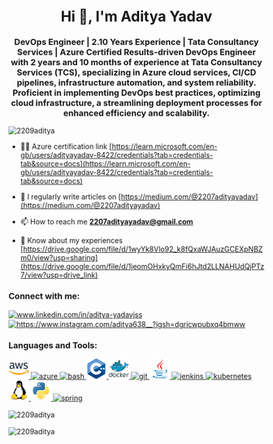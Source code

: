 <h1 align="center">Hi 👋, I'm Aditya Yadav</h1>
<h3 align="center">DevOps Engineer | 2.10 Years Experience | Tata Consultancy Services | Azure Certified Results-driven DevOps Engineer with 2 years and 10 months of experience at Tata Consultancy Services (TCS), specializing in Azure cloud services, CI/CD pipelines, infrastructure automation, and system reliability. Proficient in implementing DevOps best practices, optimizing cloud infrastructure, a streamlining deployment processes for enhanced efficiency and scalability.</h3>

<p align="left"> <img src="https://komarev.com/ghpvc/?username=2209aditya&label=Profile%20views&color=0e75b6&style=flat" alt="2209aditya" /> </p>

- 👨‍💻 Azure certification link [https://learn.microsoft.com/en-gb/users/adityayadav-8422/credentials?tab=credentials-tab&source=docs](https://learn.microsoft.com/en-gb/users/adityayadav-8422/credentials?tab=credentials-tab&source=docs)

- 📝 I regularly write articles on [https://medium.com/@2207adityayadav](https://medium.com/@2207adityayadav)

- 📫 How to reach me **2207adityayadav@gmail.com**

- 📄 Know about my experiences [https://drive.google.com/file/d/1wyYk8Vlo92_k8fQxaWJAuzGCEXpNBZm0/view?usp=sharing](https://drive.google.com/file/d/1jeomOHxkyQmFi6hJtd2LLNAHUdQjPTz7/view?usp=drive_link)

<h3 align="left">Connect with me:</h3>
<p align="left">
<a href="https://linkedin.com/in/www.linkedin.com/in/aditya-yadavjss" target="blank"><img align="center" src="https://raw.githubusercontent.com/rahuldkjain/github-profile-readme-generator/master/src/images/icons/Social/linked-in-alt.svg" alt="www.linkedin.com/in/aditya-yadavjss" height="30" width="40" /></a>
<a href="https://instagram.com/https://www.instagram.com/aditya638__?igsh=dgricwpubxq4bmww" target="blank"><img align="center" src="https://raw.githubusercontent.com/rahuldkjain/github-profile-readme-generator/master/src/images/icons/Social/instagram.svg" alt="https://www.instagram.com/aditya638__?igsh=dgricwpubxq4bmww" height="30" width="40" /></a>
</p>

<h3 align="left">Languages and Tools:</h3>
<p align="left"> <a href="https://aws.amazon.com" target="_blank" rel="noreferrer"> <img src="https://raw.githubusercontent.com/devicons/devicon/master/icons/amazonwebservices/amazonwebservices-original-wordmark.svg" alt="aws" width="40" height="40"/> </a> <a href="https://azure.microsoft.com/en-in/" target="_blank" rel="noreferrer"> <img src="https://www.vectorlogo.zone/logos/microsoft_azure/microsoft_azure-icon.svg" alt="azure" width="40" height="40"/> </a> <a href="https://www.gnu.org/software/bash/" target="_blank" rel="noreferrer"> <img src="https://www.vectorlogo.zone/logos/gnu_bash/gnu_bash-icon.svg" alt="bash" width="40" height="40"/> </a> <a href="https://www.w3schools.com/cpp/" target="_blank" rel="noreferrer"> <img src="https://raw.githubusercontent.com/devicons/devicon/master/icons/cplusplus/cplusplus-original.svg" alt="cplusplus" width="40" height="40"/> </a> <a href="https://www.docker.com/" target="_blank" rel="noreferrer"> <img src="https://raw.githubusercontent.com/devicons/devicon/master/icons/docker/docker-original-wordmark.svg" alt="docker" width="40" height="40"/> </a> <a href="https://git-scm.com/" target="_blank" rel="noreferrer"> <img src="https://www.vectorlogo.zone/logos/git-scm/git-scm-icon.svg" alt="git" width="40" height="40"/> </a> <a href="https://www.java.com" target="_blank" rel="noreferrer"> <img src="https://raw.githubusercontent.com/devicons/devicon/master/icons/java/java-original.svg" alt="java" width="40" height="40"/> </a> <a href="https://www.jenkins.io" target="_blank" rel="noreferrer"> <img src="https://www.vectorlogo.zone/logos/jenkins/jenkins-icon.svg" alt="jenkins" width="40" height="40"/> </a> <a href="https://kubernetes.io" target="_blank" rel="noreferrer"> <img src="https://www.vectorlogo.zone/logos/kubernetes/kubernetes-icon.svg" alt="kubernetes" width="40" height="40"/> </a> <a href="https://www.linux.org/" target="_blank" rel="noreferrer"> <img src="https://raw.githubusercontent.com/devicons/devicon/master/icons/linux/linux-original.svg" alt="linux" width="40" height="40"/> </a> <a href="https://www.python.org" target="_blank" rel="noreferrer"> <img src="https://raw.githubusercontent.com/devicons/devicon/master/icons/python/python-original.svg" alt="python" width="40" height="40"/> </a> <a href="https://spring.io/" target="_blank" rel="noreferrer"> <img src="https://www.vectorlogo.zone/logos/springio/springio-icon.svg" alt="spring" width="40" height="40"/> </a> </p>

<p><img align="center" src="https://github-readme-stats.vercel.app/api/top-langs?username=2209aditya&show_icons=true&locale=en&layout=compact" alt="2209aditya" /></p>

<p><img align="center" src="https://github-readme-streak-stats.herokuapp.com/?user=2209aditya&" alt="2209aditya" /></p>
